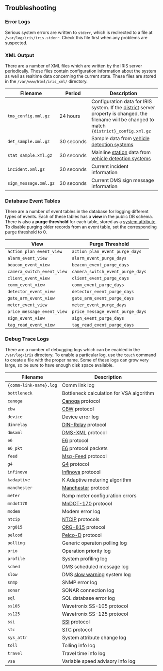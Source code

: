 ## Troubleshooting

### Error Logs

Serious system errors are written to `stderr`, which is redirected to a file
at `/var/log/iris/iris.stderr`.  Check this file first when any problems are
suspected.

### XML Output

There are a number of XML files which are written by the IRIS server
periodically.  These files contain configuration information about the system as
well as realtime data concerning the current state.  These files are stored in
the `/var/www/html/iris_xml/` directory.

Filename              | Period     | Description
----------------------|------------|---------------
`tms_config.xml.gz`   | 24 hours   | Configuration data for IRIS system.  If the [district] server property is changed, the filename will be changed to match `{district}_config.xml.gz`
`det_sample.xml.gz`   | 30 seconds | Sample data from [vehicle detection systems]
`stat_sample.xml.gz`  | 30 seconds | Mainline [station] data from [vehicle detection systems]
`incident.xml.gz`     | 30 seconds | Current incident information
`sign_message.xml.gz` | 30 seconds | Current DMS sign message information

### Database Event Tables

There are a number of event tables in the database for logging different types
of events.  Each of these tables has a **view** in the public DB schema.  There
is also a **purge threshold** for each table, stored as a [system attribute].
To disable purging older records from an event table, set the corresponding
purge threshold to 0.

View                       | Purge Threshold
---------------------------|----------------------
`action_plan_event_view`   | `action_plan_event_purge_days`
`alarm_event_view`         | `alarm_event_purge_days`
`beacon_event_view`        | `beacon_event_purge_days`
`camera_switch_event_view` | `camera_switch_event_purge_days`
`client_event_view`        | `client_event_purge_days`
`comm_event_view`          | `comm_event_purge_days`
`detector_event_view`      | `detector_event_purge_days`
`gate_arm_event_view`      | `gate_arm_event_purge_days`
`meter_event_view`         | `meter_event_purge_days`
`price_message_event_view` | `price_message_event_purge_days`
`sign_event_view`          | `sign_event_purge_days`
`tag_read_event_view`      | `tag_read_event_purge_days`

### Debug Trace Logs

There are a number of debugging logs which can be enabled in the `/var/log/iris`
directory.  To enable a particular log, use the `touch` command to create a file
with the proper name.  Some of these logs can grow very large, so be sure to
have enough disk space available.

Filename               | Description
-----------------------|-----------------
`{comm-link-name}.log` | Comm link log
`bottleneck`           | Bottleneck calculation for VSA algorithm
`canoga`               | [Canoga] protocol
`cbw`                  | [CBW] protocol
`device`               | Device error log
`dinrelay`             | [DIN-Relay] protocol
`dmsxml`               | [DMS-XML] protocol
`e6`                   | [E6] protocol
`e6_pkt`               | [E6] protocol packets
`feed`                 | [Msg-Feed] protocol
`g4`                   | [G4] protocol
`infinova`             | [Infinova] protocol
`kadaptive`            | K Adaptive metering algorithm
`manchester`           | [Manchester] protocol
`meter`                | Ramp meter configuration errors
`mndot170`             | [MnDOT-170] protocol
`modem`                | Modem error log
`ntcip`                | [NTCIP] protocols
`org815`               | [ORG-815] protocol
`pelcod`               | [Pelco-D] protocol
`polling`              | Generic operaton polling log
`prio`                 | Operation priority log
`profile`              | System profiling log
`sched`                | DMS scheduled message log
`slow`                 | DMS [slow warning] system log
`snmp`                 | SNMP error log
`sonar`                | SONAR connection log
`sql`                  | SQL database error log
`ss105`                | Wavetronix SS-105 protocol
`ss125`                | Wavetronix SS-125 protocol
`ssi`                  | [SSI] protocol
`stc`                  | [STC] protocol
`sys_attr`             | System attribute change log
`toll`                 | Tolling info log
`travel`               | Travel time info log
`vsa`                  | Variable speed advisory info log


[Canoga]: admin_guide.html#canoga
[CBW]: admin_guide.html#cbw
[DIN-Relay]: admin_guide.html#dinrelay
[district]: admin_guide.html#district
[DMS-XML]: admin_guide.html#dms_xml
[E6]: admin_guide.html#e6
[G4]: admin_guide.html#g4
[Infinova]: admin_guide.html#infinova
[Manchester]: admin_guide.html#manchester
[MnDOT-170]: admin_guide.html#mndot170
[Msg-Feed]: admin_guide.html#msg_feed
[NTCIP]: admin_guide.html#ntcip
[ORG-815]: admin_guide.html#org815
[Pelco-D]: admin_guide.html#pelcod
[slow warning]: admin_guide.html#slow
[SSI]: admin_guide.html#ssi
[station]: road_topology.html#r_node-types
[STC]: admin_guide.html#stc
[system attribute]: admin_guide.html#sys_attr
[vehicle detection systems]: admin_guide.html#vds
